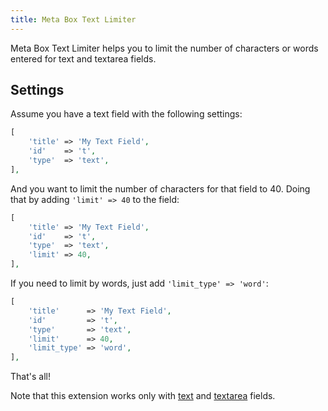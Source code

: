 ```yaml
---
title: Meta Box Text Limiter
---
```


Meta Box Text Limiter helps you to limit the number of characters or words entered for text and textarea fields.

## Settings

Assume you have a text field with the following settings:

```php
[
	'title' => 'My Text Field',
	'id'    => 't',
	'type'  => 'text',
],
```

And you want to limit the number of characters for that field to 40. Doing that by adding `'limit' => 40` to the field:

```php
[
	'title' => 'My Text Field',
	'id'    => 't',
	'type'  => 'text',
	'limit' => 40,
],
```

If you need to limit by words, just add `'limit_type' => 'word'`:


```php
[
	'title'      => 'My Text Field',
	'id'         => 't',
	'type'       => 'text',
	'limit'      => 40,
	'limit_type' => 'word',
],
```

That's all!

Note that this extension works only with [text](https://docs.metabox.io/fields/text/) and [textarea](https://docs.metabox.io/fields/textarea/) fields.
